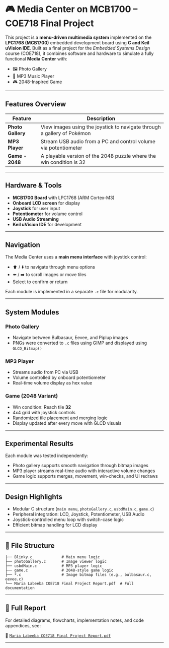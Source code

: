 # 🎮 Media Center on MCB1700 – COE718 Final Project

This project is a **menu-driven multimedia system** implemented on the **LPC1768 (MCB1700)** embedded development board using **C and Keil uVision IDE**. Built as a final project for the *Embedded Systems Design* course (COE718), it combines software and hardware to simulate a fully functional **Media Center** with:

* 🖼️ Photo Gallery
* 🎵 MP3 Music Player
* 🎮 2048-Inspired Game

---

## Features Overview

| Feature           | Description                                                             |
| ------------------| ----------------------------------------------------------------------- |
| **Photo Gallery** | View images using the joystick to navigate through a gallery of Pokémon |
| **MP3 Player**    | Stream USB audio from a PC and control volume via potentiometer         |
| **Game - 2048**   | A playable version of the 2048 puzzle where the win condition is 32     |

---

## Hardware & Tools

* **MCB1700 Board** with LPC1768 (ARM Cortex-M3)
* **Onboard LCD screen** for display
* **Joystick** for user input
* **Potentiometer** for volume control
* **USB Audio Streaming**
* **Keil uVision IDE** for development

---

## Navigation

The Media Center uses a **main menu interface** with joystick control:

* ⬆️ / ⬇️ to navigate through menu options
* ⬅️ / ➡️ to scroll images or move tiles
* Select to confirm or return

Each module is implemented in a separate `.c` file for modularity.

---

## System Modules

### Photo Gallery

* Navigate between Bulbasaur, Eevee, and Piplup images
* PNGs were converted to `.c` files using GIMP and displayed using `GLCD_Bitmap()`

### MP3 Player

* Streams audio from PC via USB
* Volume controlled by onboard potentiometer
* Real-time volume display as hex value

### Game (2048 Variant)

* Win condition: Reach tile **32**
* 4x4 grid with joystick controls
* Randomized tile placement and merging logic
* Display updated after every move with GLCD visuals

---

## Experimental Results

Each module was tested independently:

* Photo gallery supports smooth navigation through bitmap images
* MP3 player streams real-time audio with interactive volume changes
* Game logic supports merges, movement, win-checks, and UI redraws

---

## Design Highlights

* Modular C structure (`main menu`, `photoGallery.c`, `usbdMain.c`, `game.c`)
* Peripheral integration: LCD, Joystick, Potentiometer, USB Audio
* Joystick-controlled menu loop with switch-case logic
* Efficient bitmap handling for LCD display

---

## 📂 File Structure

```
├── Blinky.c             # Main menu logic
├── photoGallery.c       # Image viewer logic
├── usbdMain.c           # MP3 player logic
├── game.c               # 2048-style game logic
├── *.c                  # Image bitmap files (e.g., bulbasaur.c, eevee.c)
└── Maria Labeeba COE718 Final Project Report.pdf  # Full documentation
```

---

## 📄 Full Report

For detailed diagrams, flowcharts, implementation notes, and code appendices, see:

📄 [`Maria Labeeba COE718 Final Project Report.pdf`](./Maria%20Labeeba%20COE718%20Final%20Project%20Report.pdf)

---
